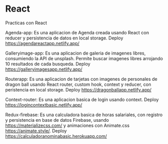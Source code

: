 # React
Practicas con React

Agenda-app: Es una aplicacion de Agenda creada usando React con reducer y persistencia de datos en local storage. Deploy https://agendareactapp.netlify.app/

Galleryimage-app: Es una aplicacion de galeria de imagenes libres, consumiendo la API de unsplash. Permite buscar imagenes libres arrojando 10 resultados de cada busqueda. Deploy https://galleryimagesapp.netlify.app/

Routerapp: Es una aplicacion de tarjetas con imagenes de personales de dragon ball usando React router, custom hook, context y reducer, con peristencia en local storage. Deploy https://dragonballapp.netlify.app/

Context-router: Es una aplicacion basica de login usando context. Deploy https://logincontextbasic.netlify.app/

Redux-firebase: Es una calculadora basica de horas salariales, con registro y persistencia en base de datos Firebase, usando https://materializecss.com/ y animaciones con Animate.css https://animate.style/. Deploy https://calculadoranominabasic.herokuapp.com/
